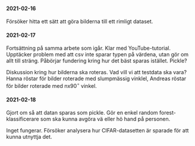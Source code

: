 #### 2021-02-16
Försöker hitta ett sätt att göra bilderna till ett rimligt dataset.

#### 2021-02-17
Fortsättning på samma arbete som igår. Klar med YouTube-tutorial. Upptäcker problem med att csv inte sparar typen på värdena, utan gör om allt till sträng. Påbörjar fundering kring hur det bäst sparas istället. Pickle?

Diskussion kring hur bilderna ska roteras. Vad vill vi att testdata ska vara? Hanna röstar för bilder roterade med slumpmässig vinklel, Andreas röstar för bilder roterade med nx90$^\circ$ vinkel.

#### 2021-02-18
Gjort om så att datan sparas som pickle.
Gör en enkel random forest-klassificerare som ska kunna avgöra vä eller hö hand på personen.

Inget fungerar. Försöker analysera hur CIFAR-datasetten är sparade för att kunna utnyttja det.
